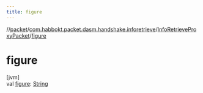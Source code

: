 ```yaml
---
title: figure
---
```

//[packet](../../../index.html)/[com.habbokt.packet.dasm.handshake.inforetrieve](../index.html)/[InfoRetrieveProxyPacket](index.html)/[figure](figure.html)



# figure



[jvm]\
val [figure](figure.html): [String](https://kotlinlang.org/api/latest/jvm/stdlib/kotlin/-string/index.html)




